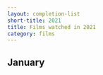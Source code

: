 ```yaml
---
layout: completion-list
short-title: 2021
title: Films watched in 2021
category: films
---
```

## January